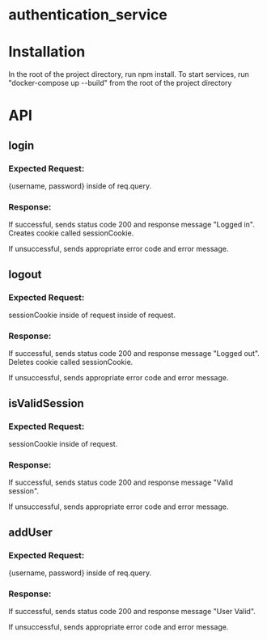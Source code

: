 # authentication_service

# Installation
In the root of the project directory, run npm install.
To start services, run "docker-compose up --build" from the root of the project directory

# API

## login

### Expected Request: 

{username, password} inside of req.query.

### Response: 

If successful, sends status code 200 and response message "Logged in". Creates cookie called sessionCookie.

If unsuccessful, sends appropriate error code and error message.

## logout

### Expected Request: 

sessionCookie inside of request inside of request.

### Response: 

If successful, sends status code 200 and response message "Logged out". Deletes cookie called sessionCookie.

If unsuccessful, sends appropriate error code and error message.

## isValidSession

### Expected Request: 

sessionCookie inside of request.

### Response: 

If successful, sends status code 200 and response message "Valid session".

If unsuccessful, sends appropriate error code and error message.

## addUser

### Expected Request: 

{username, password} inside of req.query.

### Response: 

If successful, sends status code 200 and response message "User Valid".

If unsuccessful, sends appropriate error code and error message.
